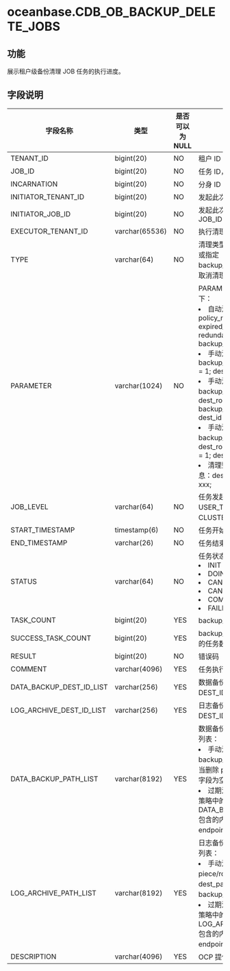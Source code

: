 # oceanbase.CDB_OB_BACKUP_DELETE_JOBS
## 功能
展示租户级备份清理 JOB 任务的执行进度。
## 字段说明

| 字段名称 | 类型 | 是否可以为 NULL | 描述 |
| --- | --- | --- | --- |
| TENANT_ID | bigint(20) | NO | 租户 ID |
| JOB_ID | bigint(20) | NO | 任务 ID，单调递增 |
| INCARNATION | bigint(20) | NO | 分身 ID |
| INITIATOR_TENANT_ID | bigint(20) | NO | 发起此次 JOB 的租户 ID |
| INITIATOR_JOB_ID | bigint(20) | NO | 发起此次 JOB 的租户所属的 JOB_ID |
| EXECUTOR_TENANT_ID | varchar(65536) | NO | 执行清理任务的租户列表 |
| TYPE | varchar(64) | NO | 清理类型，包括：过期清理或指定 backup_set/round/piece 或取消清理 |
| PARAMETER | varchar(1024) | NO | PARAMETER 的内容组成如下：<li>自动清理/过期清理：policy_name = xxx; expired_time = xxx; redundancy:2; backup_copies:1;<li>手动清理 backup_set：backup_set_id = 1; dest_id = 1; dest = xxxxx;<li>手动清理 backup_piece：dest_round_id = 1; backup_piece_id = 1; dest_id = 1; dest = xxxx;<li>手动清理 backup_round：dest_round_id = 1; dest_id = 1; dest = xxxx;<li>清理整个 dest 的备份信息：dest_id = 1; dest = xxx; |
| JOB_LEVEL | varchar(64) | NO | 任务发起级别，包括：USER_TENANT、CLUSTER、SYS_TENANT |
| START_TIMESTAMP | timestamp(6) | NO | 任务开始时租户当前时间 |
| END_TIMESTAMP | varchar(26) | NO | 任务结束时租户当前时间 |
| STATUS | varchar(64) | NO | 任务状态，包含：<li>INIT<li>DOING<li>CANCELING<li>CANCELED<li>COMPLETED<li>FAILED |
| TASK_COUNT | bigint(20) | YES | backup_set/piece 任务数 |
| SUCCESS_TASK_COUNT | bigint(20) | YES | backup_set/piece 执行成功的任务数 |
| RESULT | bigint(20) | NO | 错误码 |
| COMMENT | varchar(4096) | YES | 任务执行说明 |
| DATA_BACKUP_DEST_ID_LIST | varchar(256) | YES | 数据备份目的地对应的 DEST_ID 列表 |
| LOG_ARCHIVE_DEST_ID_LIST | varchar(256) | YES | 日志备份目的地对应的 DEST_ID 列表 |
| DATA_BACKUP_PATH_LIST | varchar(8192) | YES | 数据备份目的地对应的 Path 列表：<li>手动清理：删除 backup_set 的 dest_path，当删除 piece/round 时，此字段为空<li>过期清理/自动清理：清理策略中的 DATA_BACKUP_PATH_LIST 包含的内容为 path、endpoint、delete_mode |
| LOG_ARCHIVE_PATH_LIST | varchar(8192) | YES | 日志备份目的地对应的 Path 列表：<li>手动清理：删除 piece/round 的 dest_path，当删除 backup_set 时，此字段为空<li>过期清理/自动清理：清理策略中的 LOG_ARCHIVE_PATH_LIST 包含的内容为 path、endpoint、delete_mode |
| DESCRIPTION | varchar(4096) | YES | OCP 提供的外部信息 |
